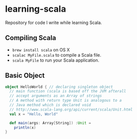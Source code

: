 # learning-scala
Repository for code I write while learning Scala.


## Compiling Scala

* `brew install scala` on OS X
* `scalac MyFile.scala` to compile a Scala file.
* `scala MyFile` to run your Scala application.


## Basic Object

```scala
object HelloWorld { // declaring singleton object
  // main function (scala is based off the JVM afterall
  // accept arguments as an Array of strings
  // A method with return type Unit is analogous to a
  // Java method which is declared void
  // http://www.scala-lang.org/api/current/scala/Unit.html
  val x = "Hello, World"

  def main(args: Array[String]) :Unit =
    println(x)
}

```

